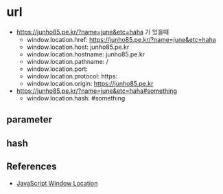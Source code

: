 # url
* https://junho85.pe.kr/?name=june&etc=haha 가 있을때
  * window.location.href: https://junho85.pe.kr/?name=june&etc=haha
  * window.location.host: junho85.pe.kr
  * window.location.hostname: junho85.pe.kr
  * window.location.pathname: /
  * window.location.port: 
  * window.location.protocol: https:
  * window.location.origin: https://junho85.pe.kr
* https://junho85.pe.kr/?name=june&etc=haha#something
  * window.location.hash: #something
  
## parameter

## hash

## References
* [JavaScript Window Location](https://www.w3schools.com/js/js_window_location.asp)